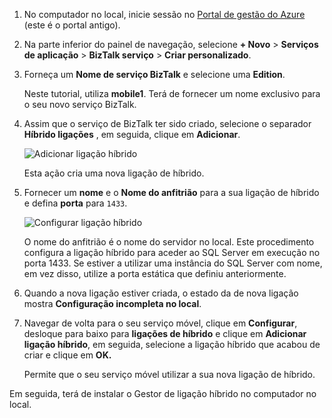 
1. No computador no local, inicie sessão no [Portal de gestão do Azure](http://manager.windowsazure.com) (este é o portal antigo).

2. Na parte inferior do painel de navegação, selecione **+ Novo** > **Serviços de aplicação** > **BizTalk serviço** > **Criar personalizado**.

3. Forneça um **Nome de serviço BizTalk** e selecione uma **Edition**. 

    Neste tutorial, utiliza **mobile1**. Terá de fornecer um nome exclusivo para o seu novo serviço BizTalk.

4. Assim que o serviço de BizTalk ter sido criado, selecione o separador **Híbrido ligações** , em seguida, clique em **Adicionar**.

    ![Adicionar ligação híbrido](./media/hybrid-connections-create-new/3.png)

    Esta ação cria uma nova ligação de híbrido.

5. Fornecer um **nome** e o **Nome do anfitrião** para a sua ligação de híbrido e defina **porta** para `1433`. 
  
    ![Configurar ligação híbrido](./media/hybrid-connections-create-new/4.png)

    O nome do anfitrião é o nome do servidor no local. Este procedimento configura a ligação híbrido para aceder ao SQL Server em execução no porta 1433. Se estiver a utilizar uma instância do SQL Server com nome, em vez disso, utilize a porta estática que definiu anteriormente.

6. Quando a nova ligação estiver criada, o estado da de nova ligação mostra **Configuração incompleta no local**.

7. Navegar de volta para o seu serviço móvel, clique em **Configurar**, desloque para baixo para **ligações de híbrido** e clique em **Adicionar ligação híbrido**, em seguida, selecione a ligação híbrido que acabou de criar e clique em **OK.**

    Permite que o seu serviço móvel utilizar a sua nova ligação de híbrido.

Em seguida, terá de instalar o Gestor de ligação híbrido no computador no local.